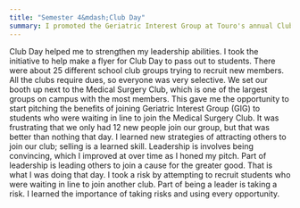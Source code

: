 ```yaml
---
title: "Semester 4&mdash;Club Day"
summary: I promoted the Geriatric Interest Group at Touro's annual Club Day.
---
```

Club Day helped me to strengthen my leadership abilities. I took the initiative
to help make a flyer for Club Day to pass out to students. There were about 25
different school club groups trying to recruit new members. All the clubs
require dues, so everyone was very selective. We set our booth up next to the
Medical Surgery Club, which is one of the largest groups on campus with the most
members. This gave me the opportunity to start pitching the benefits of joining
Geriatric Interest Group (GIG) to students who were waiting in line to join the
Medical Surgery Club. It was frustrating that we only had 12 new people join our
group, but that was better than nothing that day. I learned new strategies of
attracting others to join our club; selling is a learned skill. Leadership is
involves being convincing, which I improved at over time as I honed my pitch.
Part of leadership is leading others to join a cause for the greater good. That
is what I was doing that day. I took a risk by attempting to recruit students
who were waiting in line to join another club. Part of being a leader is taking
a risk. I learned the importance of taking risks and using every opportunity.
